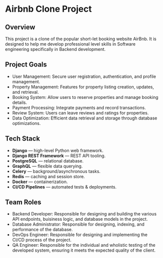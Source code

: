 # Airbnb Clone Project

## Overview

This project is a clone of the popular short-let booking website AirBnb. It is designed to help me develop professional level skills in Software engineering specifically in Backend development.

## Project Goals

- User Management: Secure user registration, authentication, and profile management.
- Property Management: Features for property listing creation, updates, and retrieval.
- Booking System: Allow users to reserve properties and manage booking details.
- Payment Processing: Integrate payments and record transactions.
- Review System: Users can leave reviews and ratings for properties.
- Data Optimization: Efficient data retrieval and storage through database optimizations.

## Tech Stack

- **Django** — high-level Python web framework.  
- **Django REST Framework** — REST API tooling.  
- **PostgreSQL** — relational database.  
- **GraphQL** — flexible data querying.  
- **Celery** — background/asynchronous tasks.  
- **Redis** — caching and session store.  
- **Docker** — containerization.  
- **CI/CD Pipelines** — automated tests & deployments.

## Team Roles

- Backend Developer: Responsible for designing and building the various API endpoints, buisiness logic, and database models in the project.
- Database Administrator: Responsible for designing, indexing, and performance of the database.
- DevOps Engineer: Responsible for designing and implementing the CI/CD process of the project.
- QA Engineer: Responsible for the individual and wholistic testing of the developed system, ensuring it meets the expected quality of the client.
